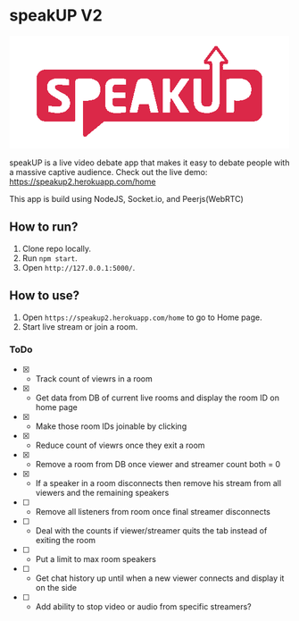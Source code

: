 # speakUP V2

![IMG](./public/favicon.png)

speakUP is a live video debate app that makes it easy to debate people with a massive captive audience.
Check out the live demo: https://speakup2.herokuapp.com/home

This app is build using NodeJS, Socket.io, and Peerjs(WebRTC)

## How to run?

1. Clone repo locally.
2. Run `npm start`.
3. Open `http://127.0.0.1:5000/`.

## How to use?
1. Open `https://speakup2.herokuapp.com/home` to go to Home page.
2. Start live stream or join a room.

### ToDo
- [x] - Track count of viewrs in a room
- [x] - Get data from DB of current live rooms and display the room ID on home page
- [x] - Make those room IDs joinable by clicking
- [x] - Reduce count of viewrs once they exit a room
- [x] - Remove a room from DB once viewer and streamer count both = 0
- [x] - If a speaker in a room disconnects then remove his stream from all viewers and the remaining speakers
- [ ] - Remove all listeners from room once final streamer disconnects
- [ ] - Deal with the counts if viewer/streamer quits the tab instead of exiting the room
- [ ] - Put a limit to max room speakers
- [ ] - Get chat history up until when a new viewer connects and display it on the side
- [ ] - Add ability to stop video or audio from specific streamers?